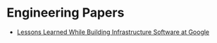 # Engineering Papers

- [Lessons Learned While Building Infrastructure Software at Google](./engineering/Lessons%20Learned%20While%20Building%20Infrastructure%20Software%20at%20Google.pdf)
